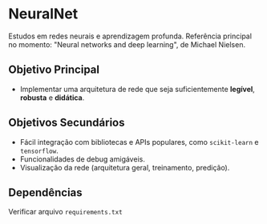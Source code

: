 # NeuralNet
Estudos em redes neurais e aprendizagem profunda. Referência principal no momento: "Neural networks and deep learning", de Michael Nielsen.

## Objetivo Principal
- Implementar uma arquitetura de rede que seja suficientemente **legível**, **robusta** e **didática**.

## Objetivos Secundários
- Fácil integração com bibliotecas e APIs populares, como `scikit-learn` e `tensorflow`.
- Funcionalidades de debug amigáveis.
- Visualização da rede (arquitetura geral, treinamento, predição).

## Dependências

Verificar arquivo `requirements.txt`
